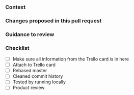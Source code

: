 ### Context

### Changes proposed in this pull request

### Guidance to review

### Checklist

- [ ] Make sure all information from the Trello card is in here
- [ ] Attach to Trello card
- [ ] Rebased master
- [ ] Cleaned commit history
- [ ] Tested by running locally
- [ ] Product review
